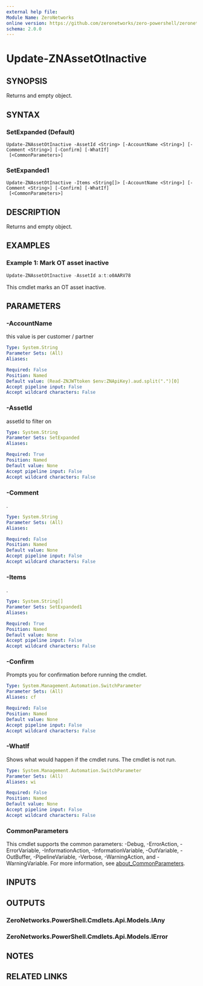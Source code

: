 ```yaml
---
external help file:
Module Name: ZeroNetworks
online version: https://github.com/zeronetworks/zero-powershell/zeronetworks/update-znassetotinactive
schema: 2.0.0
---
```


# Update-ZNAssetOtInactive

## SYNOPSIS
Returns and empty object.

## SYNTAX

### SetExpanded (Default)
```
Update-ZNAssetOtInactive -AssetId <String> [-AccountName <String>] [-Comment <String>] [-Confirm] [-WhatIf]
 [<CommonParameters>]
```

### SetExpanded1
```
Update-ZNAssetOtInactive -Items <String[]> [-AccountName <String>] [-Comment <String>] [-Confirm] [-WhatIf]
 [<CommonParameters>]
```

## DESCRIPTION
Returns and empty object.

## EXAMPLES

### Example 1: Mark OT asset inactive
```powershell
Update-ZNAssetOtInactive -AssetId a:t:o0AARV78
```

This cmdlet marks an OT asset inactive.

## PARAMETERS

### -AccountName
this value is per customer / partner

```yaml
Type: System.String
Parameter Sets: (All)
Aliases:

Required: False
Position: Named
Default value: (Read-ZNJWTtoken $env:ZNApiKey).aud.split(".")[0]
Accept pipeline input: False
Accept wildcard characters: False
```

### -AssetId
assetId to filter on

```yaml
Type: System.String
Parameter Sets: SetExpanded
Aliases:

Required: True
Position: Named
Default value: None
Accept pipeline input: False
Accept wildcard characters: False
```

### -Comment
.

```yaml
Type: System.String
Parameter Sets: (All)
Aliases:

Required: False
Position: Named
Default value: None
Accept pipeline input: False
Accept wildcard characters: False
```

### -Items
.

```yaml
Type: System.String[]
Parameter Sets: SetExpanded1
Aliases:

Required: True
Position: Named
Default value: None
Accept pipeline input: False
Accept wildcard characters: False
```

### -Confirm
Prompts you for confirmation before running the cmdlet.

```yaml
Type: System.Management.Automation.SwitchParameter
Parameter Sets: (All)
Aliases: cf

Required: False
Position: Named
Default value: None
Accept pipeline input: False
Accept wildcard characters: False
```

### -WhatIf
Shows what would happen if the cmdlet runs.
The cmdlet is not run.

```yaml
Type: System.Management.Automation.SwitchParameter
Parameter Sets: (All)
Aliases: wi

Required: False
Position: Named
Default value: None
Accept pipeline input: False
Accept wildcard characters: False
```

### CommonParameters
This cmdlet supports the common parameters: -Debug, -ErrorAction, -ErrorVariable, -InformationAction, -InformationVariable, -OutVariable, -OutBuffer, -PipelineVariable, -Verbose, -WarningAction, and -WarningVariable. For more information, see [about_CommonParameters](http://go.microsoft.com/fwlink/?LinkID=113216).

## INPUTS

## OUTPUTS

### ZeroNetworks.PowerShell.Cmdlets.Api.Models.IAny

### ZeroNetworks.PowerShell.Cmdlets.Api.Models.IError

## NOTES

## RELATED LINKS


